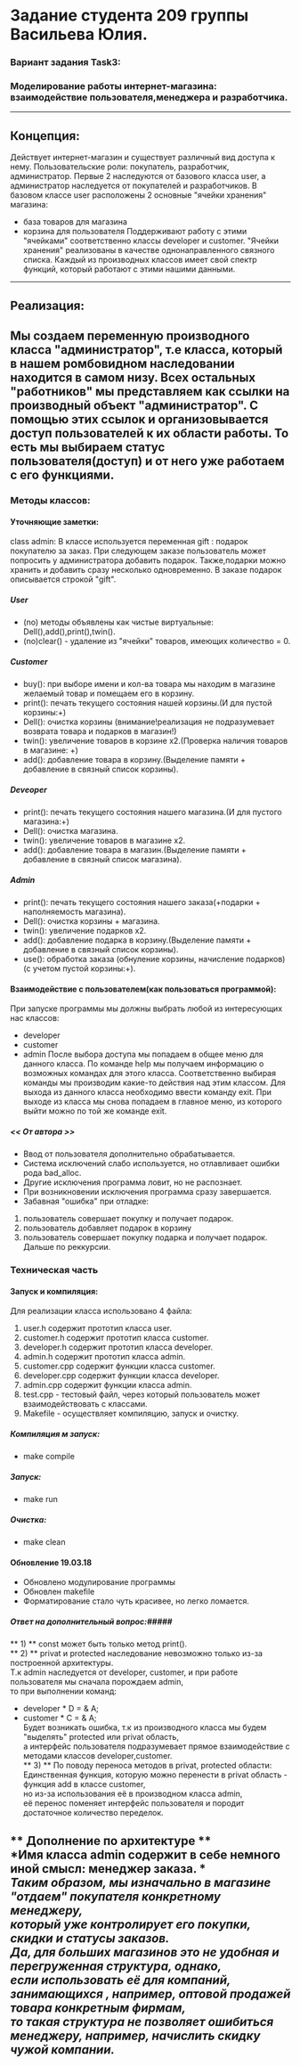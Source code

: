 # Задание студента 209 группы Васильева Юлия.
### Вариант задания Task3: 
### Моделирование работы интернет-магазина: взаимодействие пользователя,менеджера и разработчика.
-----
## Концепция: ##
Действует интернет-магазин и существует различный вид доступа к нему.
Пользовательские роли: покупатель, разработчик, администратор. 
Первые 2 наследуются от базового класса user, а администратор наследуется от покупателей и разработчиков.
В базовом классе user расположены 2 основные "ячейки хранения" магазина: 
* база товаров для магазина
* корзина для пользователя
Поддерживают работу с этими "ячейками" соответственно классы developer и customer.
"Ячейки хранения" реализованы в качестве однонаправленного связного списка.
Каждый из производных классов имеет свой спектр функций, который работают с этими нашими данными.
---
## Реализация:
Мы создаем переменную производного класса "администратор", 
т.е класса, который в нашем ромбовидном наследовании находится в самом низу.
Всех остальных "работников" мы представляем как ссылки на производный объект "администратор". 
С помощью этих ссылок и организовывается доступ пользователей к их области работы.
То есть мы выбираем статус пользователя(доступ) и от него уже работаем с его функциями.
---
### Методы классов:
#### Уточняющие заметки:
class admin:
В классе используется переменная gift : подарок покупателю за заказ.
При следующем заказе пользователь может попросить у администратора добавить подарок.
Также,подарки можно хранить и добавить сразу несколько одновременно.
В заказе подарок описывается строкой "gift".
##### User
* (no) методы объявлены как чистые виртуальные: Dell(),add(),print(),twin().
* (no)clear() - удаление из "ячейки" товаров, имеющих количество = 0.
##### Customer
* buy(): при выборе имени и кол-ва товара мы находим в магазине желаемый товар и помещаем его в корзину.
* print(): печать текущего состояния нашей корзины.(И для пустой корзины:+)
* Dell(): очистка корзины (внимание!реализация не подразумевает возврата товара и подарков в магазин!)
* twin(): увеличение товаров в корзине х2.(Проверка наличия товаров в магазине: +)
* add(): добавление товара в корзину.(Выделение памяти + добавление в связный список корзины).
##### Deveoper
* print(): печать текущего состояния нашего магазина.(И для пустого магазина:+)
* Dell(): очистка магазина.
* twin(): увеличение товаров в магазине х2.
* add(): добавление товара в магазин.(Выделение памяти + добавление в связный список магазина).
##### Admin #####
* print(): печать текущего состояния нашего заказа(+подарки + наполняемость магазина).
* Dell(): очистка корзины + магазина.
* twin(): увеличение подарков х2.
* add(): добавление подарка в корзину.(Выделение памяти + добавление в связный список корзины).
* use(): обработка заказа (обнуление корзины, начисление подарков) (с учетом пустой корзины:+).
#### Взаимодействие с пользователем(как пользоваться программой): ####
При запуске программы мы должны выбрать любой из интересующих нас классов:
* developer
* customer
* admin
После выбора доступа мы попадаем в общее меню для данного класса.
По команде help мы получаем информацию о возможных командах для этого класса.
Соответственно выбирая команды мы производим какие-то действия над этим классом.
Для выхода из данного класса необходимо ввести команду exit.
При выходе из класса мы снова попадаем в главное меню, из которого выйти можно по той же команде exit.
##### << От автора >>
* Ввод от пользователя дополнительно обрабатывается.
* Система исключений слабо используется, но отлавливает ошибки рода bad_alloc.
* Другие исключения программа ловит, но не распознает.
* При возникновении исключения программа сразу завершается.
* Забавная "ошибка" при отладке: 
 1. пользователь совершает покупку и получает подарок.
 2. пользователь добавляет подарок в корзину
 3. пользователь совершает покупку подарка и получает подарок. Дальше по реккурсии.
### Техническая часть ###
#### Запуск и компиляция: ####
Для реализации класса использовано 4 файла:
1. user.h содержит прототип класса user.
2. customer.h содержит прототип класса customer.
3. developer.h содержит прототип класса developer.
4. admin.h содержит прототип класса admin.
5. customer.cpp содержит функции класса customer.
6. developer.cpp содержит функции класса developer.
7. admin.cpp содержит функции класса admin.
8. test.cpp - тестовый файл, через который пользователь может взаимодействовать с классами.
9. Makefile - осуществляет компиляцию, запуск и очистку.

##### Компиляция м запуск:
* make compile
##### Запуск:
* make run
##### Очистка:
* make clean



#### Обновление 19.03.18 ####
* Обновлено модулирование программы
* Обновлен makefile
* Форматирование стало чуть красивее, но легко ломается.
##### Ответ на дополнительный вопрос:#####
** 1) ** сonst может быть только метод print().  
** 2) ** privat и protected наследование невозможно только из-за построенной архитектуры.  
Т.к admin наследуется от developer, customer, и при работе пользователя мы сначала порождаем admin,  
то при выполнении команд:  
- developer * D = & A;  
- customer * C = & A;  
Будет возникать ошибка, т.к из производного класса мы будем "выделять" protected или privat область,  
а интерфейс пользователя подразумевает прямое взаимодействие с методами классов developer,customer.  
** 3) ** По поводу переноса методов в privat, protected области:  
Единственная функция, которую можно перенести в privat область - функция add в классе customer,  
но из-за использования её в производном класса admin,  
её перенос поменяет интерфейс пользователя и породит достаточное количество переделок.  

** Дополнение по архитектуре **  
*Имя класса admin содержит в себе немного иной смысл: менеджер заказа. *  
*Таким образом, мы изначально в магазине "отдаем" покупателя конкретному менеджеру,  
который уже контролирует его покупки, скидки и статусы заказов.  
Да, для больших магазинов это не удобная и перегруженная структура, однако,  
если использовать её для компаний, занимающихся , например, оптовой продажей товара конкретным фирмам,  
то такая  структура не позволяет ошибиться менеджеру, например, начислить скидку чужой компании.*
-----
